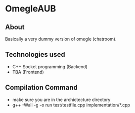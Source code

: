 # OmegleAUB

## About
Basically a very dummy version of omegle (chatroom).

## Technologies used
- C++ Socket programming (Backend)
- TBA (Frontend)
## Compilation Command
- make sure you are in the archictecture directory 
- g++ -Wall -g -o run test/testfile.cpp implementation/*.cpp